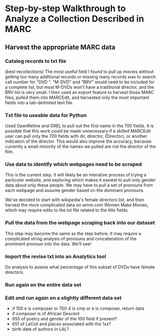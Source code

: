# Step-by-step Walkthrough to Analyze a Collection Described in MARC

## Harvest the appropriate MARC data

### Catalog records to txt file
(best recollections)
The most useful field I found to pull up movies without getting too many additional records or missing many records was to
search call number for "DVD ". "M-DVD" and "BRV" would need to be included for a complete list, but most M-DVDs won't have a traditional director, and the BRV list is very small. I then used an export feature to harvest those MARC files, pulled them into MARCEdit, and harvested
only the most important fields into a tab-delimited text file.

### Txt file to useable data for Python
Used OpenRefine and GREL to pull out the first name in the 700 fields. It is possible that this work could be made unnecessary
if a skilled MARCEdit user can pull only the 700 fields with dir, director, (Director), or another indication of the director.
This would also improve the accuracy, because currently a small minority of the names we pulled are not the director of the film.

### Use data to identify which webpages need to be scraped
This is the current step. It will likely be an interative process of trying a particular website, and exploring which makes it
easiest to pull only gender data about only these people. We may have to pull a set of pronouns from each webpage and assume
gender based on the dominant pronouns.

We've decided to start with wikipedia's female directors list, and then harvest the more complicated data on wmm.com Women Make Movies, which may require edits to the txt file related to the title fields.

### Pull the data from the webpage scraping back into our dataset
This step may become the same as the step before. It may require a complicated string analysis of pronouns and concatenation of
the prominent pronoun into the data. We'll see!

### Import the revise txt into an Analytics tool
Do analysis to assess what percentage of this subset of DVDs have female directors.

### Run again on the entire data set

### Edit and run again on a slightly different data set
* if 100 e is composer or 700 4 is cmp or e is composer, return data
* if composer is of African Descent
* 655 of poetry and gender of the 100 field if present?
* 651 of LaColl and places associated with the 1xx?
* birth date of authors in LAL?
